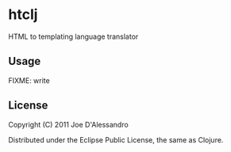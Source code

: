# htclj

HTML to templating language translator

## Usage

FIXME: write

## License

Copyright (C) 2011 Joe D'Alessandro

Distributed under the Eclipse Public License, the same as Clojure.
